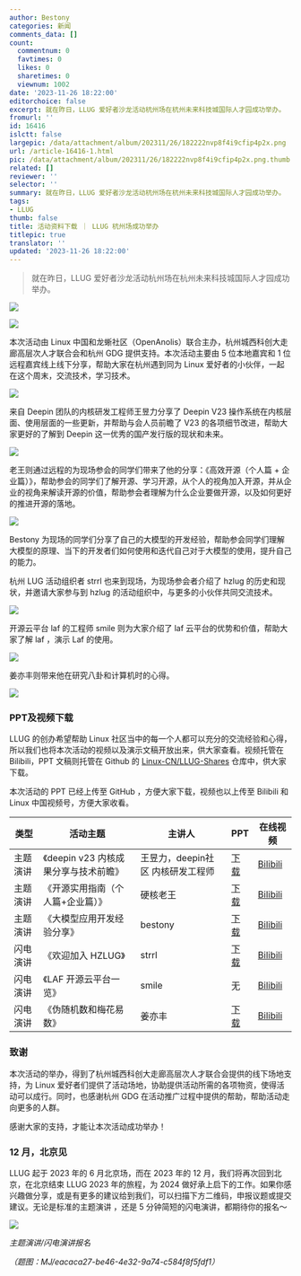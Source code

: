 ```yaml
---
author: Bestony
categories: 新闻
comments_data: []
count:
  commentnum: 0
  favtimes: 0
  likes: 0
  sharetimes: 0
  viewnum: 1002
date: '2023-11-26 18:22:00'
editorchoice: false
excerpt: 就在昨日，LLUG 爱好者沙龙活动杭州场在杭州未来科技城国际人才园成功举办。
fromurl: ''
id: 16416
islctt: false
largepic: /data/attachment/album/202311/26/182222nvp8f4i9cfip4p2x.png
url: /article-16416-1.html
pic: /data/attachment/album/202311/26/182222nvp8f4i9cfip4p2x.png.thumb.jpg
related: []
reviewer: ''
selector: ''
summary: 就在昨日，LLUG 爱好者沙龙活动杭州场在杭州未来科技城国际人才园成功举办。
tags:
- LLUG
thumb: false
title: 活动资料下载 ｜ LLUG 杭州场成功举办
titlepic: true
translator: ''
updated: '2023-11-26 18:22:00'
---
```



> 就在昨日，LLUG 爱好者沙龙活动杭州场在杭州未来科技城国际人才园成功举办。


![](/data/attachment/album/202311/26/182222nvp8f4i9cfip4p2x.png)


![](/data/attachment/album/202311/26/181352rdmerzaoepezer74.png)


本次活动由 Linux 中国和龙蜥社区（OpenAnolis）联合主办，杭州城西科创大走廊高层次人才联合会和杭州 GDG 提供支持。本次活动主要由 5 位本地嘉宾和 1 位远程嘉宾线上线下分享，帮助大家在杭州遇到同为 Linux 爱好者的小伙伴，一起在这个周末，交流技术，学习技术。


![](/data/attachment/album/202311/26/181426fsf8vn8bhto8zjsv.png)


来自 Deepin 团队的内核研发工程师王昱力分享了 Deepin V23 操作系统在内核层面、使用层面的一些更新，并帮助与会人员前瞻了 V23 的各项细节改进，帮助大家更好的了解到 Deepin 这一优秀的国产发行版的现状和未来。


![](/data/attachment/album/202311/26/181437qwfjbuy2o2jdf3oy.png)


老王则通过远程的为现场参会的同学们带来了他的分享：《高效开源（个人篇 + 企业篇）》，帮助参会的同学们了解开源、学习开源，从个人的视角加入开源，并从企业的视角来解读开源的价值，帮助参会者理解为什么企业要做开源，以及如何更好的推进开源的落地。


![](/data/attachment/album/202311/26/181504s28abeibojppi543.png)


Bestony 为现场的同学们分享了自己的大模型的开发经验，帮助参会同学们理解大模型的原理、当下的开发者们如何使用和迭代自己对于大模型的使用，提升自己的能力。


杭州 LUG 活动组织者 strrl 也来到现场，为现场参会者介绍了 hzlug 的历史和现状，并邀请大家参与到 hzlug 的活动组织中，与更多的小伙伴共同交流技术。


![](/data/attachment/album/202311/26/181525o6c7sfs78aff7xa8.png)


开源云平台 laf 的工程师 smile 则为大家介绍了 laf 云平台的优势和价值，帮助大家了解 laf ，演示 Laf 的使用。


![](/data/attachment/album/202311/26/181855nxauw76xfw7d678u.png)


姜亦丰则带来他在研究八卦和计算机时的心得。


![](/data/attachment/album/202311/26/181548a2saa2txmrpaoaug.png)


### PPT及视频下载


LLUG 的创办希望帮助 Linux 社区当中的每一个人都可以充分的交流经验和心得，所以我们也将本次活动的视频以及演示文稿开放出来，供大家查看。视频托管在 Bilibili，PPT 文稿则托管在 Github 的 [Linux-CN/LLUG-Shares](https://github.com/Linux-CN/LLUG-Shares/tree/main/Hangzhou/2023.11-ChengXiKeChuangDaZouLang) 仓库中，供大家下载。


本次活动的 PPT 已经上传至 GitHub ，方便大家下载，视频也以上传至 Bilibili 和 Linux 中国视频号，方便大家收看。




| 类型 | 活动主题 | 主讲人 | PPT | 在线视频 |
| --- | --- | --- | --- | --- |
| 主题演讲 | 《deepin v23 内核成果分享与技术前瞻》 | 王昱力，deepin社区 内核研发工程师 | [下载](https://github.com/Linux-CN/LLUG-Shares/blob/main/Hangzhou/2023.11-ChengXiKeChuangDaZouLang/11.25%20deepin%E5%86%85%E6%A0%B8%E6%88%90%E6%9E%9C%E5%88%86%E4%BA%AB%E4%B8%8E%E6%8A%80%E6%9C%AF%E5%89%8D%E7%9E%BB.pdf) | [Bilibili](https://www.bilibili.com/video/BV1MN411M7Be/) |
| 主题演讲 | 《开源实用指南（个人篇+企业篇）》 | 硬核老王 | [下载](https://github.com/Linux-CN/LLUG-Shares/blob/main/Hangzhou/2023.11-ChengXiKeChuangDaZouLang/11.25%20%E5%AE%9E%E7%94%A8%E5%BC%80%E6%BA%90%E6%8C%87%E5%8D%97.pdf) | [Bilibili](https://www.bilibili.com/video/BV1Vw411n7yp/) |
| 主题演讲 | 《大模型应用开发经验分享》 | bestony | [下载](https://github.com/Linux-CN/LLUG-Shares/blob/main/Hangzhou/2023.11-ChengXiKeChuangDaZouLang/11.25%20%E5%A4%A7%E6%A8%A1%E5%9E%8B%E5%BA%94%E7%94%A8%E5%BC%80%E5%8F%91%E7%BB%8F%E9%AA%8C%E5%88%86%E4%BA%AB.pdf) | [Bilibili](https://www.bilibili.com/video/BV15C4y1N7VH/) |
| 闪电演讲 | 《欢迎加入 HZLUG》 | strrl | [下载](https://github.com/Linux-CN/LLUG-Shares/blob/main/Hangzhou/2023.11-ChengXiKeChuangDaZouLang/11.25%20HZLUG.pdf) | [Bilibili](https://www.bilibili.com/video/BV1HG411S7Yf/) |
| 闪电演讲 | 《LAF 开源云平台一览》 | smile | 无 | [Bilibili](https://www.bilibili.com/video/BV1kN411j7aW/) |
| 闪电演讲 | 《伪随机数和梅花易数》 | 姜亦丰 | [下载](https://github.com/Linux-CN/LLUG-Shares/blob/main/Hangzhou/2023.11-ChengXiKeChuangDaZouLang/11.25%20%E4%BC%AA%E9%9A%8F%E6%9C%BA%E6%95%B0%E5%92%8C%E6%A2%85%E8%8A%B1%E6%98%93%E6%95%B0.pdf) | [Bilibili](https://www.bilibili.com/video/BV1E64y1779b/) |


### 致谢


本次活动的举办，得到了杭州城西科创大走廊高层次人才联合会提供的线下场地支持，为 Linux 爱好者们提供了活动场地，协助提供活动所需的各项物资，使得活动可以成行。同时，也感谢杭州 GDG 在活动推广过程中提供的帮助，帮助活动走向更多的人群。


感谢大家的支持，才能让本次活动成功举办！


### 12 月，北京见


LLUG 起于 2023 年的 6 月北京场，而在 2023 年的 12 月，我们将再次回到北京，在北京结束 LLUG 2023 年的旅程，为 2024 做好承上启下的工作。如果你感兴趣做分享，或是有更多的建议给到我们，可以扫描下方二维码，申报议题或提交建议。无论是标准的主题演讲 ，还是 5 分钟简短的闪电演讲，都期待你的报名～


![](/data/attachment/album/202311/26/181908ft1hxqqbm9nh4nex.png)


*主题演讲/闪电演讲报名*


*（题图：MJ/eacaca27-be46-4e32-9a74-c584f8f5fdf1）*